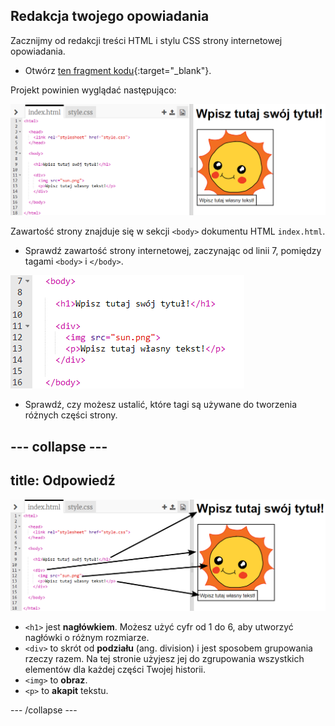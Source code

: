 ## Redakcja twojego opowiadania

Zacznijmy od redakcji treści HTML i stylu CSS strony internetowej opowiadania.

+ Otwórz [ten fragment kodu](https://trinket.io/html/d2a8d7c430){:target="_blank"}.

Projekt powinien wyglądać następująco:

![zrzut ekranu](images/story-starter.png)

Zawartość strony znajduje się w sekcji `<body>` dokumentu HTML `index.html`.

+ Sprawdź zawartość strony internetowej, zaczynając od linii 7, pomiędzy tagami `<body>` i `</body>`.

![zrzut ekranu](images/story-html.png)

+ Sprawdź, czy możesz ustalić, które tagi są używane do tworzenia różnych części strony.

--- collapse ---
---
title: Odpowiedź
---

![zrzut ekranu](images/story-elements.png)

+ `<h1>` jest **nagłówkiem**. Możesz użyć cyfr od 1 do 6, aby utworzyć nagłówki o różnym rozmiarze.
+ `<div>` to skrót od **podziału** (ang. division) i jest sposobem grupowania rzeczy razem. Na tej stronie użyjesz jej do zgrupowania wszystkich elementów dla każdej części Twojej historii.
+ `<img>` to **obraz**.
+ `<p>` to **akapit** tekstu.

--- /collapse ---